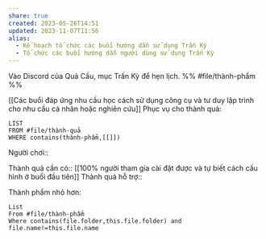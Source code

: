 ```yaml
---
share: true
created: 2023-05-26T14:51
updated: 2023-11-07T11:56
alias:
  - Kế hoạch tổ chức các buổi hướng dẫn sử dụng Trấn Kỳ
  - Tổ chức các buổi hướng dẫn người dùng sử dụng Trấn Kỳ
---
```

Vào Discord của Quả Cầu, mục Trấn Kỳ để hẹn lịch. 
%%
#file/thành-phẩm
%%

[[Các buổi đáp ứng nhu cầu học cách sử dụng công cụ và tư duy lập trình cho nhu cầu cá nhân hoặc nghiên cứu]]
Phục vụ cho thành quả:
```dataview
LIST
FROM #file/thành-quả 
WHERE contains(thành-phẩm,[[]])
```
Người chơi:: 

Thành quả cần có:: [[100% người tham gia cài đặt được và tự biết cách cấu hình ở buổi đầu tiên]]
Thành quả hỗ trợ::

Thành phẩm nhỏ hơn:
```dataview
List 
From #file/thành-phẩm 
Where contains(file.folder,this.file.folder) and file.name!=this.file.name
```
